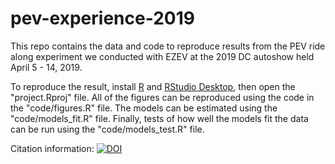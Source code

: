 # pev-experience-2019

This repo contains the data and code to reproduce results from the PEV ride along experiment we conducted with EZEV at the 2019 DC autoshow held April 5 - 14, 2019.

To reproduce the result, install [R](https://cloud.r-project.org/) and [RStudio Desktop](https://rstudio.com/products/rstudio/), then open the "project.Rproj" file. All of the figures can be reproduced using the code in the "code/figures.R" file. The models can be estimated using the "code/models_fit.R" file. Finally, tests of how well the models fit the data can be run using the "code/models_test.R" file.

Citation information: 
[![DOI](https://zenodo.org/badge/247706381.svg)](https://zenodo.org/badge/latestdoi/247706381)
